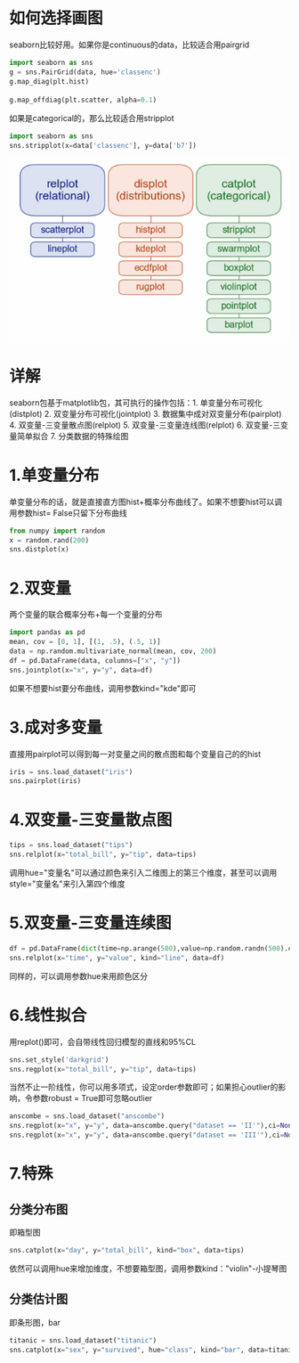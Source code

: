 # 如何选择画图
seaborn比较好用。如果你是continuous的data，比较适合用pairgrid
```python
import seaborn as sns
g = sns.PairGrid(data, hue='classenc')
g.map_diag(plt.hist)

g.map_offdiag(plt.scatter, alpha=0.1)
```
如果是categorical的，那么比较适合用stripplot
```python
import seaborn as sns
sns.stripplot(x=data['classenc'], y=data['b7'])
```
![](plot.png)

# 详解
seaborn包基于matplotlib包，其可执行的操作包括：1. 单变量分布可视化(distplot) 2. 双变量分布可视化(jointplot) 3. 数据集中成对双变量分布(pairplot) 4. 双变量-三变量散点图(relplot) 5. 双变量-三变量连线图(relplot) 6. 双变量-三变量简单拟合 7. 分类数据的特殊绘图

# 1.单变量分布
单变量分布的话，就是直接直方图hist+概率分布曲线了。如果不想要hist可以调用参数hist= False只留下分布曲线
```python
from numpy import random
x = random.rand(200)
sns.distplot(x)
```

# 2.双变量
两个变量的联合概率分布+每一个变量的分布
```python
import pandas as pd
mean, cov = [0, 1], [(1, .5), (.5, 1)]
data = np.random.multivariate_normal(mean, cov, 200)
df = pd.DataFrame(data, columns=["x", "y"])
sns.jointplot(x="x", y="y", data=df)
```
如果不想要hist要分布曲线，调用参数kind="kde"即可

# 3.成对多变量
直接用pairplot可以得到每一对变量之间的散点图和每个变量自己的的hist
```python
iris = sns.load_dataset("iris")
sns.pairplot(iris)
```

# 4.双变量-三变量散点图
```python
tips = sns.load_dataset("tips")
sns.relplot(x="total_bill", y="tip", data=tips)
```
调用hue="变量名"可以通过颜色来引入二维图上的第三个维度，甚至可以调用style="变量名"来引入第四个维度

# 5.双变量-三变量连续图
```python
df = pd.DataFrame(dict(time=np.arange(500),value=np.random.randn(500).cumsum()))
sns.relplot(x="time", y="value", kind="line", data=df)
```
同样的，可以调用参数hue来用颜色区分

# 6.线性拟合
用replot()即可，会自带线性回归模型的直线和95%CL
```python
sns.set_style('darkgrid')
sns.regplot(x="total_bill", y="tip", data=tips)
```
当然不止一阶线性，你可以用多项式，设定order参数即可；如果担心outlier的影响，令参数robust = True即可忽略outlier
```python
anscombe = sns.load_dataset("anscombe")
sns.regplot(x="x", y="y", data=anscombe.query("dataset == 'II'"),ci=None,order = 2)
sns.regplot(x="x", y="y", data=anscombe.query("dataset == 'III'"),ci=None,robust = True)
```

# 7.特殊
## 分类分布图
即箱型图
```python
sns.catplot(x="day", y="total_bill", kind="box", data=tips)
```
依然可以调用hue来增加维度，不想要箱型图，调用参数kind："violin"-小提琴图

## 分类估计图
即条形图，bar
```python
titanic = sns.load_dataset("titanic")
sns.catplot(x="sex", y="survived", hue="class", kind="bar", data=titanic)
```